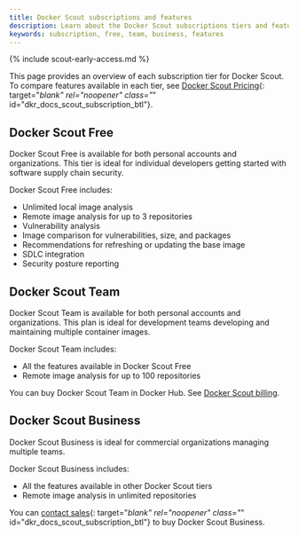 ```yaml
---
title: Docker Scout subscriptions and features
description: Learn about the Docker Scout subscriptions tiers and features
keywords: subscription, free, team, business, features
---
```


{% include scout-early-access.md %}

This page provides an overview of each subscription tier for Docker Scout. To compare features available in each tier, see [Docker Scout Pricing](https://docker.com/products/docker-scout){: target="_blank" rel="noopener" class="_" id="dkr_docs_scout_subscription_btl"}.

## Docker Scout Free 

Docker Scout Free is available for both personal accounts and organizations. This tier is ideal for individual developers getting started with software supply chain security.

Docker Scout Free includes:

- Unlimited local image analysis
- Remote image analysis for up to 3 repositories
- Vulnerability analysis
- Image comparison for vulnerabilities, size, and packages
- Recommendations for refreshing or updating the base image
- SDLC integration
- Security posture reporting

## Docker Scout Team

Docker Scout Team is available for both personal accounts and organizations. This plan is ideal for development teams developing and maintaining multiple container images. 

Docker Scout Team includes:

- All the features available in Docker Scout Free
- Remote image analysis for up to 100 repositories

You can buy Docker Scout Team in Docker Hub. See [Docker Scout billing](../billing/scout-billing.md).

## Docker Scout Business

Docker Scout Business is ideal for commercial organizations managing multiple teams. 

Docker Scout Business includes:

- All the features available in other Docker Scout tiers
- Remote image analysis in unlimited repositories

You can [contact sales](https://www.docker.com/products/docker-scout/){: target="_blank" rel="noopener" class="_" id="dkr_docs_scout_subscription_btl"} to buy Docker Scout Business.